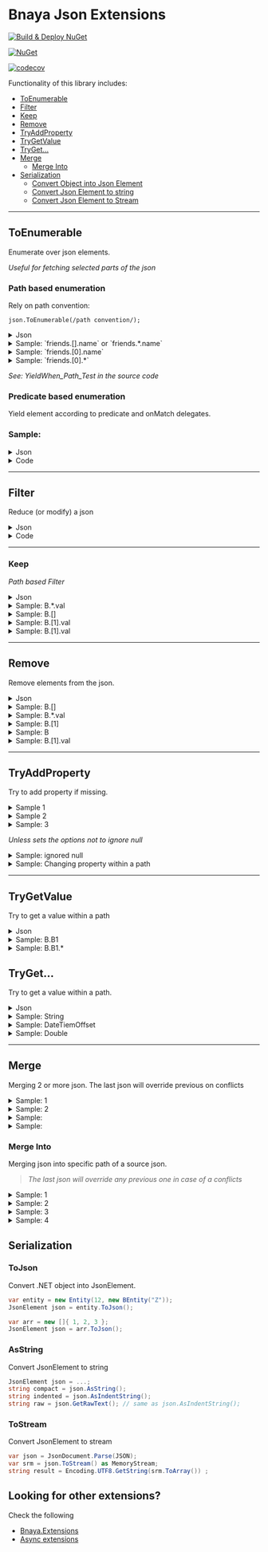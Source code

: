 # Bnaya Json Extensions  

[![Build & Deploy NuGet](https://github.com/bnayae/Bnaya.Extensions.Json/actions/workflows/Deploy.yml/badge.svg)](https://github.com/bnayae/Bnaya.Extensions.Json/actions/workflows/Deploy.yml)  

[![NuGet](https://img.shields.io/nuget/v/Bnaya.Extensions.Json.svg)](https://www.nuget.org/packages/Bnaya.Extensions.Json/) 

[![codecov](https://codecov.io/gh/bnayae/Bnaya.Extensions.Json/branch/main/graph/badge.svg?token=TPKF0JUWNT)](https://codecov.io/gh/bnayae/Bnaya.Extensions.Json)

Functionality of this library includes:

- [ToEnumerable](#ToEnumerable)
- [Filter](#Filter)
- [Keep](#Keep)
- [Remove](#Remove)
- [TryAddProperty](#TryAddProperty)
- [TryGetValue](#TryGetValue)
- [TryGet...](#tryget)
- [Merge](#Merge)
  - [Merge Into](#Merge-Into)
- [Serialization](#Serialization)
  - [Convert Object into Json Element](#ToJson)
  - [Convert Json Element to string](#AsString)
  - [Convert Json Element to Stream](#ToStream)

---

## ToEnumerable 

Enumerate over json elements.

*Useful for fetching selected parts of the json* 

### Path based enumeration

Rely on path convention:

`json.ToEnumerable(/path convention/);`


<details><summary>Json</summary>
<blockquote>

``` json
{
  "friends": [
    {
      "name": "Yaron",    
      "id": 1
    },
    {
      "name": "Aviad",   
      "id": 2
    }
  ]
}
```

</blockquote>
</details>


<details><summary>Sample: `friends.[].name` or `friends.*.name`</summary>
<blockquote>

``` cs
var items = source.ToEnumerable("friends.[].name");
```
OR
``` cs
var items = source.ToEnumerable("friends.*.name");
```

RESULT
``` json
["Yaron", "Aviad"]
```

</blockquote>
</details>

<details><summary>Sample: `friends.[0].name`</summary>
<blockquote>

``` cs
var items = source.ToEnumerable("friends.[0].name");
```

RESULT
``` json
["Yaron"]
```

</blockquote>
</details>

<details><summary>Sample: `friends.[0].*`</summary>
<blockquote>

``` cs
var items = source.ToEnumerable("friends.[0].*");
```

RESULT
``` json
["Yaron",1]
```

</blockquote>
</details>

*See: YieldWhen_Path_Test in the source code*

### Predicate based enumeration

Yield element according to predicate and onMatch delegates.  

### Sample:

<details><summary>Json</summary>
<blockquote>

``` json
{
    "projects": [ {
        "key": "cloud-d",
        "duration": 8
    }, {
    "users": [{
        "rank": {
            "job": 10,
            "relationship": {
                "projects": [
                    { "key": "cloud-d", "team": 5 },
                    { "key": "cloud-x", "team": 32 }
                ]
            }
        },
    }]
}
```

</blockquote>
</details>

<details><summary>Code</summary>
<blockquote>

``` cs
TraverseInstruction Predicate(JsonElement current, IImmutableList<string> breadcrumbs)
{
    if (breadcrumbs.Count < 4)
        return ToChildren;

    if (breadcrumbs[^4] == "relationship" &&
        breadcrumbs[^3] == "projects" &&
        breadcrumbs[^1] == "key")
    {
        return new TraverseInstruction(Stop, TraverseAction.Take);
    }

    return ToChildren;
}
var items = source.ToEnumerable(Predicate);
```

</blockquote>
</details>

---

## Filter

Reduce (or modify) a json

<details><summary>Json</summary>
<blockquote>

JSON:
``` json
{
  "A": 10,
  "B": [
    { "Val": 40 },
    { "Val": 20 },
    { "Factor": 20 }
  ],
  "C": [0, 25, 50, 100 ],
  "Note": "Re-shape json"
}
```

</blockquote>
</details>


<details><summary>Code</summary>
<blockquote>

``` cs

TraverseInstruction Strategy(
                JsonElement e,
                IImmutableList<string> breadcrumbs)
{ 
    if (e.ValueKind == JsonValueKind.Number)
    {
        var val = e.GetInt32();
        if (val > 30)
            return TraverseInstruction.TakeOrReplace;
        return TraverseInstruction.SkipToSibling;
    }
    if (e.ValueKind == JsonValueKind.Array || e.ValueKind == JsonValueKind.Object)
        return TraverseInstruction.ToChildren;
    return TraverseInstruction.TakeOrReplace;
}

JsonElement target = source.Filter(Strategy);
```
Will result in:
``` cs
{
  "B": [ { "Val": 40 }],
  "C": [ 50, 100 ],
  "Note": "Re-shape json"
}
```

</blockquote>
</details>

---

### Keep

*Path based Filter*


<details><summary>Json</summary>
<blockquote>
``` json
{
  "A": 10,
  "B": [
    { "Val": 40 },
    { "Val": 20 },
    { "Factor": 20 }
  ],
  "C": [0, 25, 50, 100 ],
  "Note": "Re-shape json"
}
```

</blockquote>
</details>

<details><summary>Sample: B.*.val</summary>
<blockquote>

``` cs
var target = source.Keep("B.*.val");
```

RESULT

``` json
{"B":[{"Val":40},{"Val":20}]}
```

</blockquote>
</details>



<details><summary>Sample: B.[]</summary>
<blockquote>

``` cs
var target = source.Keep("B.[]");
```

RESULT

``` json
{"B":[{"Val":40},{"Val":20},{"Factor":20}]}
```

</blockquote>
</details>



<details><summary>Sample: B.[1].val</summary>
<blockquote>

``` cs
var target = source.Keep("B.[].Factor");
```

RESULT

``` json
{"B":[{"Factor":20}]}
```

</blockquote>
</details>

<details><summary>Sample: B.[1].val</summary>
<blockquote>

``` cs
var target = source.Keep("B.[1].val");
```

RESULT

``` json
{"B":[{"Val":20}]}
```

</blockquote>
</details>

---

## Remove

Remove elements from the json.

<details><summary>Json</summary>
<blockquote>

``` json
{
  "A": 10,
  "B": [
    { "Val": 40 },
    { "Val": 20 },
    { "Factor": 20 }
  ],
  "C": [0, 25, 50, 100 ],
  "Note": "Re-shape json"
}
```

</blockquote>
</details>

<details><summary>Sample: B.[]</summary>
<blockquote>

> ``` cs
> var target = source.Remove("B.[]");
> ```
> 
> RESULT
> 
> ``` json
> {"A":10,"C":[0,25,50,100],"Note":"Re-shape json"}
> ```

</blockquote>
</details>

<details><summary>Sample: B.*.val</summary>
<blockquote>

> ``` cs
> var target = source.Remove("B.*.val");
> ```
> 
> RESULT
> 
> ``` json
> {"A":10,"B":[{"Factor":20}],"C":[0,25,50,100],"Note":"Re-shape json"}
> ```

</blockquote>
</details>

<details><summary>Sample: B.[1]</summary>
<blockquote>

> ``` cs
> var target = source.Remove("B.[1]");
> ```
> 
> RESULT
> 
> ``` json
> {"A":10,"B":[{"Val":40},{"Factor":20}],"C":[0,25,50,100],"Note":"Re-shape json"}
> ```

</blockquote>
</details>

<details><summary>Sample: B</summary>
<blockquote>

> ``` cs
> var target = source.Remove("B");
> ```
> 
> RESULT
> 
> ``` json
> {"A":10,"C":[0,25,50,100],"Note":"Re-shape json"}
> ```

</blockquote>
</details>

<details><summary>Sample: B.[1].val</summary>
<blockquote>

> ``` cs
> var target = source.Remove("B.[1].val");
> ```
> 
> RESULT
> 
> ``` json
> {"A":10,"B":[{"Val":40},{"Val":20},{"Factor":20}],"C":[0,25,50,100],"Note":"Re-shape json"}
> ```

</blockquote>
</details>

---

## TryAddProperty

Try to add property if missing.


<details><summary>Sample 1</summary>
<blockquote>

```json
{ "A": 0, "B": 0 }
```

```cs
source.RootElement.TryAddProperty("C", 1);
```

Result in:
```json
{ "A": 0, "B": 0, "C": 1 }
```

</blockquote>
</details>

<details><summary>Sample 2</summary>
<blockquote>

```json
{ "A": 0, "B": 0, "C": 0 }
```

```cs
source.RootElement.TryAddProperty("C", 1);
```

Result in:
```json
{ "A": 0, "B": 0, "C": 0 }
```

</blockquote>
</details>

<details><summary>Sample: 3</summary>
<blockquote>

```json
{ "A": 0, "B": 0, "C": null }
```

```cs
var source = JsonDocument.Parse(json);
source.RootElement.TryAddProperty("C", 1);
```

Result in:
```json
{ "A": 0, "B": 0, "C": 1 }
```

</blockquote>
</details>

*Unless sets the options not to ignore null*


<details><summary>Sample: ignored null</summary>
<blockquote>

*Ignored null*

```cs
var options = new JsonPropertyModificatonOpions
{
    IgnoreNull = false
};
var source = JsonDocument.Parse(json);
source.RootElement.TryAddProperty("C", 1);
```

Result in:
```json
{ "A": 0, "B": 0, "C": null }
```

</blockquote>
</details>


<details><summary>Sample: Changing property within a path</summary>
<blockquote>

*Changing property within a path*

```json
{
  "X": {
    "Y": {
    	"A": 0,
    	"B": 0
    }
  },
  "Y": { "Q": 2 }
}
```

```cs
source.RootElement.TryAddProperty("X.Y", "C", 1);
```

Result in:
```json
{
  "X": {
      "Y": {
          "A": 0,
          "B": 0,  
          "C": 1
      }
  },
  "Y": { "Q": 2 }
}
```

</blockquote>
</details>

--- 

## TryGetValue

Try to get a value within a path


<details><summary>Json</summary>
<blockquote>

``` json
{
  "B": {
    "B1": ["Very", "Cool"],
    "B2": {
        "B21": {
          "B211": "OK"
        },
        "B22": 22,   
        "B23": true,
        "B24": 1.8,
        "B25": "2007-09-01T10:35:01",
        "B26": "2007-09-01T10:35:01+02"
    }
  }
}
```

</blockquote>
</details>

<details><summary>Sample: B.B1</summary>
<blockquote>

```cs
source.TryGetValue(out JsonElement value, "B.B1")
```

Result in:
```json
["Very","Cool"]
```

</blockquote>
</details>


<details><summary>Sample: B.B1.*</summary>
<blockquote>

```cs
source.TryGetValue(out JsonElement value, "B.B1.*")
```

Result in:
```json
Very
```

</blockquote>
</details>


## TryGet...

Try to get a value within a path.


<details><summary>Json</summary>
<blockquote>

``` json
{
  "B": {
    "B1": ["Very", "Cool"],
    "B2": {
        "B21": {
          "B211": "OK"
        },
        "B22": 22,   
        "B23": true,
        "B24": 1.8,
        "B25": "2007-09-01T10:35:01",
        "B26": "2007-09-01T10:35:01+02"
    }
  }
}
```

</blockquote>
</details>

<details><summary>Sample: String</summary>
<blockquote>

```cs
source.TryGetString(out JsonElement value, "B.B2.*.B211")
```

Result in: `OK`

</blockquote>
</details>

<details><summary>Sample: DateTiemOffset</summary>
<blockquote>

```cs
source.TryGetValue(out JsonElement value, "B.*.B26")
```

Result in: `2007-09-01T10:35:01+02`

</blockquote>
</details>

<details><summary>Sample: Double</summary>
<blockquote>

```cs
source.TryGetNumber(out double value, "B.B2.B24")
```

Result in: `1.8`

</blockquote>
</details>

---

## Merge

Merging 2 or more json.
The last json will override previous on conflicts

<details><summary>Sample: 1</summary>
<blockquote>

Source: `{ "A": 1 }` ,  Merged:  `{ "B": 2 }`

```cs
var target = source.Merge(merged);
```

Result in: `{"A":1,"b":2}`

</blockquote>
</details>


<details><summary>Sample: 2</summary>
<blockquote>

Source: `{ "A": 1 }` ,  Merged:  `{"B":2,"C":3}`

```cs
var target = source.Merge(merged);
```

Result in: `{ "A":1, "B":2, "C":3 }`

</blockquote>
</details>


<details><summary>Sample: </summary>
<blockquote>

Source: `{ "A": 1 }` ,  Merged1:  `{"B":2}` , Merged2: `{"C":3}`

```cs
var target = source.Merge(merged1, merged2);
```

Result in: `{ "A":1, "B":2, "C":3 }`

</blockquote>
</details>


<details><summary>Sample: </summary>
<blockquote>

Source: `{ "A": 1 }` 

```cs
var target = source.MergeObject(new { b = 2 });
```

Result in: `{"A":1, "B":2}`

</blockquote>
</details>

### Merge Into

Merging json into specific path of a source json.  
> *The last json will override any previous one in case of a conflicts*

<details><summary>Sample: 1</summary>
<blockquote>

Source
``` json
{ "A": 1, "B": { "B1":[1, 2, 3] }, "C": { "D": { "X":1, "Y":2 } } }
```

```cs
var target = source.MergeInto("C.D.X", 100);
```

Result in: `{ "A": 1, "B": { "B1":[1, 2, 3] }, "C": { "D": { "X":100, "Y":2 } } }`


</blockquote>
</details>

<details><summary>Sample: 2</summary>
<blockquote>

Source
``` json
{ "A": 1, "B": { "B1":[1, 2, 3] }, "C": { "D": { "X":1, "Y":2 } } }
```

Merged
``` json
{ "Z": 3}
```

```cs
var target = source.MergeInto("C.D", merged);
```

Result in: `{ "A": 1, "B": { "B1":[1, 2, 3] }, "C": { "D": { "X":1, "Y":2, "Z": 3 } } }`


</blockquote>
</details>

<details><summary>Sample: 3</summary>
<blockquote>

Source
``` json
{'A':1,'B': {'B1':1}}
```

Merged
``` json
{'B1':3, 'C':[1,2,3]}
```

```cs
var target = source.MergeInto("B", merged);
```

Result in: `{'A':1, 'B':{'B1':3, 'C':[1,2,3]}}`


</blockquote>
</details>

<details><summary>Sample: 4</summary>
<blockquote>

Source
``` json
{'A':1,'B':{'B1':[1,2,3]}}
```

```cs
var target = source.MergeInto("B.B1.[1]", 5);
```

Result in: `{'A':1, 'B':{'B1':[1,5,3]}}`


</blockquote>
</details>

## Serialization

### ToJson

Convert .NET object into JsonElement.

``` cs
var entity = new Entity(12, new BEntity("Z"));
JsonElement json = entity.ToJson();
```

``` cs
var arr = new []{ 1, 2, 3 };
JsonElement json = arr.ToJson();
```

### AsString

Convert JsonElement to string

``` cs
JsonElement json = ...;
string compact = json.AsString();
string indented = json.AsIndentString();
string raw = json.GetRawText(); // same as json.AsIndentString();
```

### ToStream

Convert JsonElement to stream 

``` cs
var json = JsonDocument.Parse(JSON);
var srm = json.ToStream() as MemoryStream;
string result = Encoding.UTF8.GetString(srm.ToArray()) ;
```

## Looking for other extensions?
Check the following
- [Bnaya.Extensions](https://github.com/bnayae/Bnaya.Extensions.Common)
- [Async extensions](https://github.com/bnayae/Bnaya.CSharp.AsyncExtensions)

